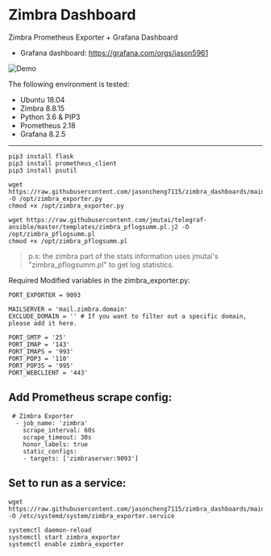 # Zimbra Dashboard

Zimbra Prometheus Exporter + Grafana Dashboard

* Grafana dashboard:
  https://grafana.com/orgs/jason5961


![Demo](https://github.com/jasoncheng7115/zimbra_dashboards/blob/main/dashboard_english.png?raw=true)


The following environment is tested:
* Ubuntu 18.04
* Zimbra 8.8.15 
* Python 3.6 & PIP3
* Prometheus 2.18
* Grafana 8.2.5


---



  

```
pip3 install flask
pip3 install prometheus_client
pip3 install psutil

wget https://raw.githubusercontent.com/jasoncheng7115/zimbra_dashboards/main/zimbra_exporter.py -O /opt/zimbra_exporter.py
chmod +x /opt/zimbra_exporter.py

wget https://raw.githubusercontent.com/jmutai/telegraf-ansible/master/templates/zimbra_pflogsumm.pl.j2 -O /opt/zimbra_pflogsumm.pl
chmod +x /opt/zimbra_pflogsumm.pl
```

>  p.s: the zimbra part of the stats information uses jmutai's "zimbra_pflogsumm.pl" to get log statistics.

  
    
Required Modified variables in the zimbra_exporter.py:

```
PORT_EXPORTER = 9093

MAILSERVER = 'mail.zimbra.domain'
EXCLUDE_DOMAIN = '' # If you want to filter out a specific domain, please add it here.

PORT_SMTP = '25'
PORT_IMAP = '143'
PORT_IMAPS = '993'
PORT_POP3 = '110'
PORT_POP3S = '995'
PORT_WEBCLIENT = '443'
```
  
  
## Add Prometheus scrape config:
```
 # Zimbra Exporter
  - job_name: 'zimbra'
    scrape_interval: 60s
    scrape_timeout: 30s
    honor_labels: true
    static_configs:
    - targets: ['zimbraserver:9093']
```


## Set to run as a service:

```
wget https://raw.githubusercontent.com/jasoncheng7115/zimbra_dashboards/main/zimbra_exporter.service -O /etc/systemd/system/zimbra_exporter.service

systemctl daemon-reload
systemctl start zimbra_exporter
systemctl enable zimbra_exporter
```
